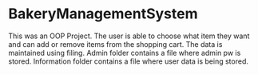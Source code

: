 # BakeryManagementSystem
This was an OOP Project. The user is able to choose what item they want and can add or remove items from the shopping cart. The data is maintained using filing.
Admin folder contains a file where admin pw is stored.
Information folder contains a file where user data is being stored.
